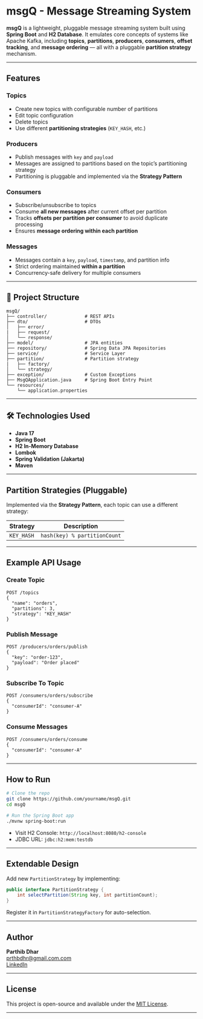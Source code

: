 # msgQ - Message Streaming System

**msgQ** is a lightweight, pluggable message streaming system built using **Spring Boot** and **H2 Database**. It emulates core concepts of systems like Apache Kafka, including **topics**, **partitions**, **producers**, **consumers**, **offset tracking**, and **message ordering** — all with a pluggable **partition strategy** mechanism.

---

## Features

### Topics
- Create new topics with configurable number of partitions
- Edit topic configuration
- Delete topics
- Use different **partitioning strategies** (`KEY_HASH`, etc.)

### Producers
- Publish messages with `key` and `payload`
- Messages are assigned to partitions based on the topic’s partitioning strategy
- Partitioning is pluggable and implemented via the **Strategy Pattern**

### Consumers
- Subscribe/unsubscribe to topics
- Consume **all new messages** after current offset per partition
- Tracks **offsets per partition per consumer** to avoid duplicate processing
- Ensures **message ordering within each partition**

### Messages
- Messages contain a `key`, `payload`, `timestamp`, and partition info
- Strict ordering maintained **within a partition**
- Concurrency-safe delivery for multiple consumers

---

## 📁 Project Structure

```
msgQ/
├── controller/              # REST APIs
├── dto/                     # DTOs
│   ├── error/
|   ├── request/
│   └── response/
├── model/                   # JPA entities
├── repository/              # Spring Data JPA Repositories
├── service/                 # Service Layer
├── partition/               # Partition strategy
|   ├── factory/
│   └── strategy/
├── exception/               # Custom Exceptions
├── MsgQApplication.java     # Spring Boot Entry Point
└── resources/
    └── application.properties
```

---

## 🛠 Technologies Used

- **Java 17**
- **Spring Boot**
- **H2 In-Memory Database**
- **Lombok**
- **Spring Validation (Jakarta)**
- **Maven**

---

## Partition Strategies (Pluggable)

Implemented via the **Strategy Pattern**, each topic can use a different strategy:

| Strategy      | Description                                      |
|---------------|--------------------------------------------------|
| `KEY_HASH`    | `hash(key) % partitionCount`                     |

---

## Example API Usage

### Create Topic
```http
POST /topics
{
  "name": "orders",
  "partitions": 3,
  "strategy": "KEY_HASH"
}
```

### Publish Message
```http
POST /producers/orders/publish
{
  "key": "order-123",
  "payload": "Order placed"
}
```

### Subscribe To Topic
```http
POST /consumers/orders/subscribe
{
  "consumerId": "consumer-A"
}
```

### Consume Messages
```http
POST /consumers/orders/consume
{
  "consumerId": "consumer-A"
}
```

---

## How to Run

```bash
# Clone the repo
git clone https://github.com/yourname/msgQ.git
cd msgQ

# Run the Spring Boot app
./mvnw spring-boot:run
```

- Visit H2 Console: `http://localhost:8080/h2-console`
- JDBC URL: `jdbc:h2:mem:testdb`

---

## Extendable Design

Add new `PartitionStrategy` by implementing:

```java
public interface PartitionStrategy {
    int selectPartition(String key, int partitionCount);
}
```

Register it in `PartitionStrategyFactory` for auto-selection.

---

## Author

**Parthib Dhar**  
prthbdhr@gmail.com.com  
[LinkedIn](https://linkedin.com/in/prthbdhr)

---

## License

This project is open-source and available under the [MIT License](LICENSE).

---
